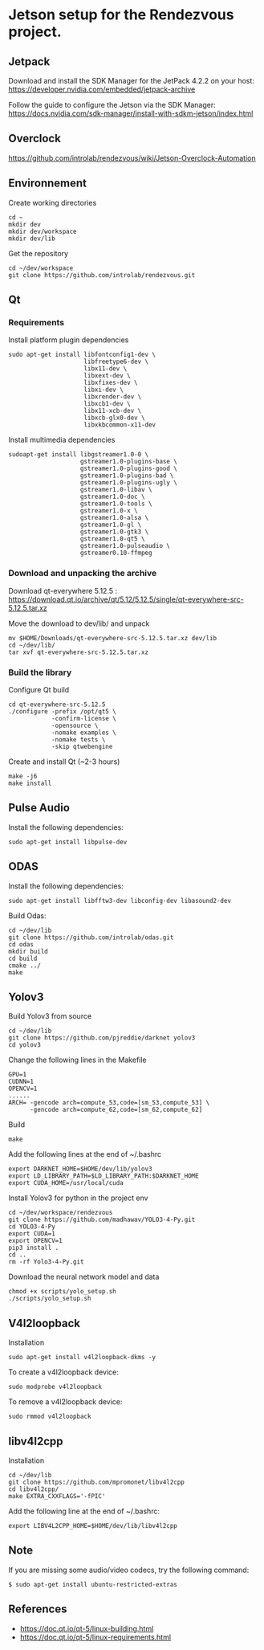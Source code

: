 # Jetson setup for the Rendezvous project.

## Jetpack
Download and install the SDK Manager for the JetPack 4.2.2 on your host: 
    https://developer.nvidia.com/embedded/jetpack-archive

Follow the guide to configure the Jetson via the SDK Manager:
    https://docs.nvidia.com/sdk-manager/install-with-sdkm-jetson/index.html

## Overclock

https://github.com/introlab/rendezvous/wiki/Jetson-Overclock-Automation 

## Environnement

Create working directories

    cd ~
    mkdir dev
    mkdir dev/workspace
    mkdir dev/lib

Get the repository

    cd ~/dev/workspace
    git clone https://github.com/introlab/rendezvous.git

## Qt

### Requirements
Install platform plugin dependencies

    sudo apt-get install libfontconfig1-dev \
                         libfreetype6-dev \
                         libx11-dev \
                         libxext-dev \
                         libxfixes-dev \
                         libxi-dev \
                         libxrender-dev \
                         libxcb1-dev \
                         libx11-xcb-dev \
                         libxcb-glx0-dev \
                         libxkbcommon-x11-dev

Install multimedia dependencies

    sudoapt-get install libgstreamer1.0-0 \
                        gstreamer1.0-plugins-base \
                        gstreamer1.0-plugins-good \
                        gstreamer1.0-plugins-bad \
                        gstreamer1.0-plugins-ugly \
                        gstreamer1.0-libav \
                        gstreamer1.0-doc \
                        gstreamer1.0-tools \
                        gstreamer1.0-x \
                        gstreamer1.0-alsa \
                        gstreamer1.0-gl \
                        gstreamer1.0-gtk3 \
                        gstreamer1.0-qt5 \
                        gstreamer1.0-pulseaudio \
                        gstreamer0.10-ffmpeg

### Download and unpacking the archive
Download qt-everywhere 5.12.5 : https://download.qt.io/archive/qt/5.12/5.12.5/single/qt-everywhere-src-5.12.5.tar.xz 

Move the download to dev/lib/ and unpack

    mv $HOME/Downloads/qt-everywhere-src-5.12.5.tar.xz dev/lib
    cd ~/dev/lib/
    tar xvf qt-everywhere-src-5.12.5.tar.xz

### Build the library

Configure Qt build

    cd qt-everywhere-src-5.12.5
    ./configure -prefix /opt/qt5 \
                -confirm-license \
                -opensource \
                -nomake examples \
	            -nomake tests \
                -skip qtwebengine

Create and install Qt (~2-3 hours)

    make -j6
    make install

## Pulse Audio

Install the following dependencies:

    sudo apt-get install libpulse-dev   

## ODAS

Install the following dependencies:

    sudo apt-get install libfftw3-dev libconfig-dev libasound2-dev

Build Odas:

    cd ~/dev/lib
    git clone https://github.com/introlab/odas.git
    cd odas
    mkdir build
    cd build
    cmake ../
    make

## Yolov3

Build Yolov3 from source

    cd ~/dev/lib 
    git clone https://github.com/pjreddie/darknet yolov3
    cd yolov3

Change the following lines in the Makefile

	GPU=1
	CUDNN=1
	OPENCV=1
	......
	ARCH= -gencode arch=compute_53,code=[sm_53,compute_53] \
	      -gencode arch=compute_62,code=[sm_62,compute_62]

Build

    make

Add the following lines at the end of ~/.bashrc

	export DARKNET_HOME=$HOME/dev/lib/yolov3
	export LD_LIBRARY_PATH=$LD_LIBRARY_PATH:$DARKNET_HOME
	export CUDA_HOME=/usr/local/cuda

Install Yolov3 for python in the project env

    cd ~/dev/workspace/rendezvous
    git clone https://github.com/madhawav/YOLO3-4-Py.git
    cd YOLO3-4-Py
    export CUDA=1
    export OPENCV=1 
    pip3 install .
    cd ..
    rm -rf Yolo3-4-Py.git

Download the neural network model and data

    chmod +x scripts/yolo_setup.sh
    ./scripts/yolo_setup.sh


## V4l2loopback

Installation

    sudo apt-get install v4l2loopback-dkms -y

To create a v4l2loopback device:
    
    sudo modprobe v4l2loopback

To remove a v4l2loopback device:
    
    sudo rmmod v4l2loopback

## libv4l2cpp

Installation

    cd ~/dev/lib
    git clone https://github.com/mpromonet/libv4l2cpp
    cd libv4l2cpp/
    make EXTRA_CXXFLAGS='-fPIC'

Add the following line at the end of ~/.bashrc:

    export LIBV4L2CPP_HOME=$HOME/dev/lib/libv4l2cpp

## Note

If you are missing some audio/video codecs, try the following command:

    $ sudo apt-get install ubuntu-restricted-extras

## References  

- https://doc.qt.io/qt-5/linux-building.html
- https://doc.qt.io/qt-5/linux-requirements.html
